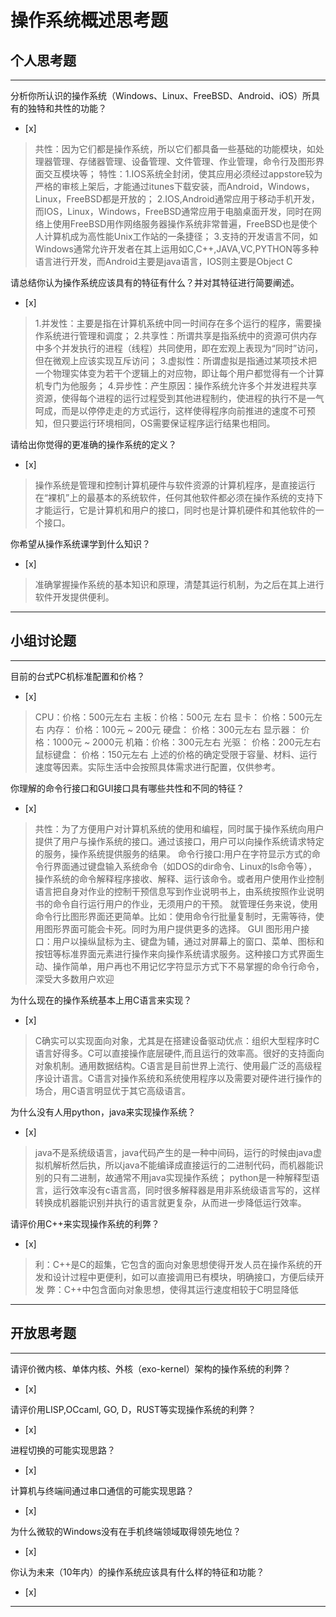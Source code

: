 # 操作系统概述思考题

## 个人思考题

---

分析你所认识的操作系统（Windows、Linux、FreeBSD、Android、iOS）所具有的独特和共性的功能？
- [x]  

> 共性：因为它们都是操作系统，所以它们都具备一些基础的功能模块，如处理器管理、存储器管理、设备管理、文件管理、作业管理，命令行及图形界面交互模块等；
  特性：1.IOS系统全封闭，使其应用必须经过appstore较为严格的审核上架后，才能通过itunes下载安装，而Android，Windows，Linux，FreeBSD都是开放的；
  2.IOS,Android通常应用于移动手机开发，而IOS，Linux，Windows，FreeBSD通常应用于电脑桌面开发，同时在网络上使用FreeBSD用作网络服务器操作系统非常普遍，FreeBSD也是使个人计算机成为高性能Unix工作站的一条捷径；
  3.支持的开发语言不同，如Windows通常允许开发者在其上运用如C,C++,JAVA,VC,PYTHON等多种语言进行开发，而Android主要是java语言，IOS则主要是Object C
  
请总结你认为操作系统应该具有的特征有什么？并对其特征进行简要阐述。
- [x]  

> 1.并发性：主要是指在计算机系统中同一时间存在多个运行的程序，需要操作系统进行管理和调度；
  2.共享性：所谓共享是指系统中的资源可供内存中多个并发执行的进程（线程）共同使用，即在宏观上表现为“同时”访问，但在微观上应该实现互斥访问；
  3.虚拟性：所谓虚拟是指通过某项技术把一个物理实体变为若干个逻辑上的对应物，即让每个用户都觉得有一个计算机专门为他服务；
  4.异步性：产生原因：操作系统允许多个并发进程共享资源，使得每个进程的运行过程受到其他进程制约，使进程的执行不是一气呵成，而是以停停走走的方式运行，这样使得程序向前推进的速度不可预知，但只要运行环境相同，OS需要保证程序运行结果也相同。

请给出你觉得的更准确的操作系统的定义？
- [x]  

> 操作系统是管理和控制计算机硬件与软件资源的计算机程序，是直接运行在“裸机”上的最基本的系统软件，任何其他软件都必须在操作系统的支持下才能运行，它是计算机和用户的接口，同时也是计算机硬件和其他软件的一个接口。 

你希望从操作系统课学到什么知识？
- [x]  

>   准确掌握操作系统的基本知识和原理，清楚其运行机制，为之后在其上进行软件开发提供便利。

---

## 小组讨论题

---

目前的台式PC机标准配置和价格？
- [x]  

> CPU：价格：500元左右 
  主板：价格：500元 左右
  显卡： 价格：500元左右 
  内存： 价格：100元 ~ 200元 
  硬盘： 价格：300元左右 
  显示器： 价格：1000元 ~ 2000元
  机箱：价格：300元左右 
  光驱： 价格：200元左右
  鼠标键盘： 价格：150元左右
  上述的价格的确定受限于容量、材料、运行速度等因素。实际生活中会按照具体需求进行配置，仅供参考。


你理解的命令行接口和GUI接口具有哪些共性和不同的特征？
- [x]  

> 共性：为了方便用户对计算机系统的使用和编程，同时属于操作系统向用户提供了用户与操作系统的接口。通过该接口，用户可以向操作系统请求特定的服务，操作系统提供服务的结果。
  命令行接口:用户在字符显示方式的命令行界面通过键盘输入系统命令（如DOS的dir命令、Linux的ls命令等），操作系统的命令解释程序接收、解释、运行该命令。或者用户使用作业控制语言把自身对作业的控制干预信息写到作业说明书上，由系统按照作业说明书的命令自行运行用户的作业，无须用户的干预。
就管理任务来说，使用命令行比图形界面还更简单。比如：使用命令行批量复制时，无需等待，使用图形界面可能会卡死。同时为用户提供更多的选择。
  GUI 图形用户接口：用户以操纵鼠标为主、键盘为辅，通过对屏幕上的窗口、菜单、图标和按钮等标准界面元素进行操作来向操作系统请求服务。这种接口方式界面生动、操作简单，用户再也不用记忆字符显示方式下不易掌握的命令行命令，深受大多数用户欢迎


为什么现在的操作系统基本上用C语言来实现？
- [x]  

>  C确实可以实现面向对象，尤其是在搭建设备驱动优点：组织大型程序时C语言好得多。C可以直接操作底层硬件,而且运行的效率高。很好的支持面向对象机制。通用数据结构。C语言是目前世界上流行、使用最广泛的高级程序设计语言。C语言对操作系统和系统使用程序以及需要对硬件进行操作的场合，用C语言明显优于其它高级语言。

为什么没有人用python，java来实现操作系统？
- [x]  

>  java不是系统级语言，java代码产生的是一种中间码，运行的时候由java虚拟机解析然后执，所以java不能编译成直接运行的二进制代码，而机器能识别的只有二进制，故通常不用java实现操作系统；
  python是一种解释型语言，运行效率没有c语言高，同时很多解释器是用非系统级语言写的，这样转换成机器能识别并执行的语言就更复杂，从而进一步降低运行效率。

请评价用C++来实现操作系统的利弊？
- [x]  

>  利：C++是C的超集，它包含的面向对象思想使得开发人员在操作系统的开发和设计过程中更便利，如可以直接调用已有模块，明确接口，方便后续开发 
   弊：C++中包含面向对象思想，使得其运行速度相较于C明显降低
---

## 开放思考题

---

请评价微内核、单体内核、外核（exo-kernel）架构的操作系统的利弊？
- [x]  

>  

请评价用LISP,OCcaml, GO, D，RUST等实现操作系统的利弊？
- [x]  

>  

进程切换的可能实现思路？
- [x]  

>  

计算机与终端间通过串口通信的可能实现思路？
- [x]  

>  

为什么微软的Windows没有在手机终端领域取得领先地位？
- [x]  

>  

你认为未来（10年内）的操作系统应该具有什么样的特征和功能？
- [x]  

>  

---
